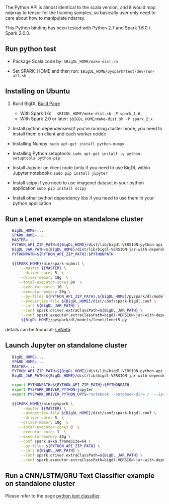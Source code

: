 The Python API is almost identical to the scala version, and it would map ndarray to tensor for the training samples, so basically user only need to care about how to manipulate ndarray.

This Python binding has been tested with Python 2.7 and Spark 1.6.0 / Spark 2.0.0.


## Run python test
* Package Scala code by: ```$BigDL_HOME/make-dist.sh```

* Set SPARK_HOME and then run: ```$BigDL_HOME/pyspark/test/dev/run-all.sh``` 

<a name="install.dependencies"></a>
## Installing on Ubuntu
1. Build BigDL
[Build Page](https://github.com/intel-analytics/BigDL/wiki/Build-Page)
    * With Spark 1.6: ```  $BIGDL_HOME/make-dist.sh -P spark_1.6``` 
    * With Spark 2.0 or later: ``` $BIGDL_HOME/make-dist.sh -P spark_2.x ```

2. Install python dependensies(if you're running cluster mode, you need to install them on client and each worker node):
  * Installing Numpy: 
    ```sudo apt-get install python-numpy```

  * Installing Python setuptools: 
    ```sudo apt-get install -y python-setuptools python-pip```
    
  * Install Jupyter on client node (only if you need to use BigDL within Jupyter notebook):
    ```sudo pip install jupyter```
    
  * Install scipy if you need to use imagenet dataset in your python application
    ```sudo pip install scipy```
    
  * Install other python dependency libs if you need to use them in your python application
  
## Run a Lenet example on standalone cluster
    
 ```bash
    BigDL_HOME=...
    SPARK_HOME=...
    MASTER=...
    PYTHON_API_ZIP_PATH=${BigDL_HOME}/dist/lib/bigdl-VERSION-python-api.zip
    BigDL_JAR_PATH=${BigDL_HOME}/dist/lib/bigdl-VERSION-jar-with-dependencies.jar
    PYTHONPATH=${PYTHON_API_ZIP_PATH}:$PYTHONPATH
    
    ${SPARK_HOME}/bin/spark-submit \
        --master ${MASTER} \
        --driver-cores 5  \
       --driver-memory 10g  \
       --total-executor-cores 80  \
       --executor-cores 10  \
       --executor-memory 20g \
        --py-files ${PYTHON_API_ZIP_PATH},${BigDL_HOME}/pyspark/dl/models/lenet/lenet5.py  \
        --properties-file ${BigDL_HOME}/dist/conf/spark-bigdl.conf \
        --jars ${BigDL_JAR_PATH} \
        --conf spark.driver.extraClassPath=${BigDL_JAR_PATH} \
        --conf spark.executor.extraClassPath=bigdl-VERSION-jar-with-dependencies.jar \
        ${BigDL_HOME}/pyspark/dl/models/lenet/lenet5.py
 ```
details can be found at: [LeNet5](https://github.com/intel-analytics/BigDL/tree/master/pyspark/bigdl/models/lenet/README.md).

## Launch Jupyter on standalone cluster

 ```bash
    BigDL_HOME=...                                                                                         
    SPARK_HOME=...
    MASTER=...
    PYTHON_API_ZIP_PATH=${BigDL_HOME}/dist/lib/bigdl-VERSION-python-api.zip
    BigDL_JAR_PATH=${BigDL_HOME}/dist/lib/bigdl-VERSION-jar-with-dependencies.jar

    export PYTHONPATH=${PYTHON_API_ZIP_PATH}:$PYTHONPATH
    export PYSPARK_DRIVER_PYTHON=jupyter
    export PYSPARK_DRIVER_PYTHON_OPTS="notebook --notebook-dir=./  --ip=* --no-browser"
    
    ${SPARK_HOME}/bin/pyspark \
        --master ${MASTER} \
        --properties-file ${BigDL_HOME}/dist/conf/spark-bigdl.conf \
        --driver-cores 5  \
       --driver-memory 10g  \
       --total-executor-cores 8  \
       --executor-cores 1  \
       --executor-memory 20g \
       --conf spark.akka.frameSize=64 \
        --py-files ${PYTHON_API_ZIP_PATH} \
        --jars ${BigDL_JAR_PATH} \
        --conf spark.driver.extraClassPath=${BigDL_JAR_PATH} \
        --conf spark.executor.extraClassPath=bigdl-VERSION-jar-with-dependencies.jar
 ```

## Run a CNN/LSTM/GRU Text Classifier example on standalone cluster
Please refer to the page
[python text classifier](https://github.com/intel-analytics/BigDL/tree/master/pyspark/bigdl/models/textclassifier/README.md).
